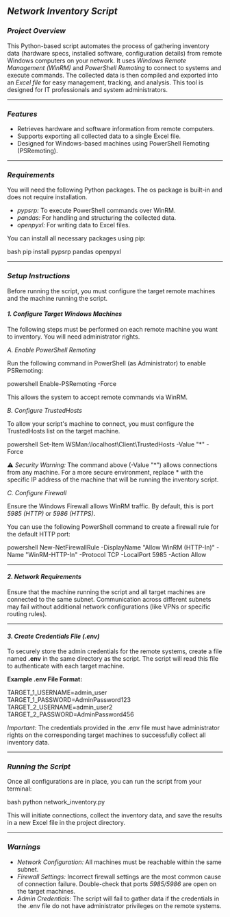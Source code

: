 ## *Network Inventory Script*

### *Project Overview*

This Python-based script automates the process of gathering inventory data (hardware specs, installed software, configuration details) from remote Windows computers on your network.
It uses *Windows Remote Management (WinRM)* and *PowerShell Remoting* to connect to systems and execute commands.
The collected data is then compiled and exported into an *Excel file* for easy management, tracking, and analysis.
This tool is designed for IT professionals and system administrators.

---

### *Features*

* Retrieves hardware and software information from remote computers.
* Supports exporting all collected data to a single Excel file.
* Designed for Windows-based machines using PowerShell Remoting (PSRemoting).

---

### *Requirements*

You will need the following Python packages. The os package is built-in and does not require installation.

* *pypsrp:* To execute PowerShell commands over WinRM.
* *pandas:* For handling and structuring the collected data.
* *openpyxl:* For writing data to Excel files.

You can install all necessary packages using pip:

bash
pip install pypsrp pandas openpyxl


---

### *Setup Instructions*

Before running the script, you must configure the target remote machines and the machine running the script.

#### *1. Configure Target Windows Machines*

The following steps must be performed on each remote machine you want to inventory. You will need administrator rights.

*A. Enable PowerShell Remoting*

Run the following command in PowerShell (as Administrator) to enable PSRemoting:

powershell
Enable-PSRemoting -Force


This allows the system to accept remote commands via WinRM.

*B. Configure TrustedHosts*

To allow your script's machine to connect, you must configure the TrustedHosts list on the target machine.

powershell
Set-Item WSMan:\localhost\Client\TrustedHosts -Value "*" -Force


⚠ *Security Warning:*
The command above (-Value "*") allows connections from any machine.
For a more secure environment, replace * with the specific IP address of the machine that will be running the inventory script.

*C. Configure Firewall*

Ensure the Windows Firewall allows WinRM traffic.
By default, this is port *5985 (HTTP)* or *5986 (HTTPS)*.

You can use the following PowerShell command to create a firewall rule for the default HTTP port:

powershell
New-NetFirewallRule -DisplayName "Allow WinRM (HTTP-In)" -Name "WinRM-HTTP-In" -Protocol TCP -LocalPort 5985 -Action Allow


---

#### *2. Network Requirements*

Ensure that the machine running the script and all target machines are connected to the same subnet.
Communication across different subnets may fail without additional network configurations (like VPNs or specific routing rules).

---

#### *3. Create Credentials File (.env)*

To securely store the admin credentials for the remote systems, create a file named **.env** in the same directory as the script.
The script will read this file to authenticate with each target machine.

**Example .env File Format:**


TARGET_1_USERNAME=admin_user
TARGET_1_PASSWORD=AdminPassword123
TARGET_2_USERNAME=admin_user2
TARGET_2_PASSWORD=AdminPassword456


*Important:*
The credentials provided in the .env file must have administrator rights on the corresponding target machines to successfully collect all inventory data.

---

### *Running the Script*

Once all configurations are in place, you can run the script from your terminal:

bash
python network_inventory.py


This will initiate connections, collect the inventory data, and save the results in a new Excel file in the project directory.

---

### *Warnings*

* *Network Configuration:* All machines must be reachable within the same subnet.
* *Firewall Settings:* Incorrect firewall settings are the most common cause of connection failure. Double-check that ports *5985/5986* are open on the target machines.
* *Admin Credentials:* The script will fail to gather data if the credentials in the .env file do not have administrator privileges on the remote systems.
